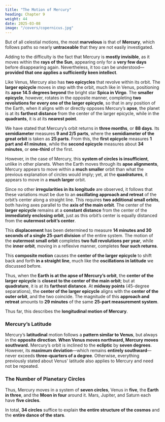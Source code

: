```yaml
---
title: "The Motion of Mercury"
heading: Chapter 9
weight: 44
date: 2025-03-08
image: "/covers/copernicus.jpg"
---
```



But of all celestial motions, the most **marvelous** is that of **Mercury**, which follows paths so nearly **untraceable** that they are not easily investigated. 

Adding to the difficulty is the fact that Mercury is **mostly invisible**, as it moves within the **rays of the Sun**, appearing only for a **very few days** before disappearing again. Nevertheless, it too can be understood—**provided that one applies a sufficiently keen intellect**.  

Like Venus, Mercury also has **two epicycles** that revolve within its orbit. The **larger epicycle** moves in step with the orbit, much like in Venus, positioning its **apse** **14.5 degrees beyond** the bright star **Spica in Virgo**. The **smaller epicycle**, however, rotates in the opposite manner, completing **two revolutions for every one of the larger epicycle**, so that in any position of the Earth, when it aligns with or directly opposes Mercury’s **apse**, the planet is at its **farthest distance** from the center of the larger epicycle, while in the **quadrants**, it is at its **nearest point**.  

We have stated that Mercury’s orbit returns in **three months**, or **88 days**. Its **semidiameter** measures **9 and 2/5 parts**, where the **semidiameter of the great orbit** is taken as **25 parts**. From this, the **first epicycle** measures **1 part and 41 minutes**, while the **second epicycle** measures about **34 minutes**, or **one-third** of the first.  

However, in the case of Mercury, this **system of circles is insufficient**, unlike in other planets. When the Earth moves through its **apse alignments**, Mercury appears to move within a **much smaller** orbit than what the previous explanation of circles would imply; yet, at the **quadratures**, it appears to move in a **much larger** orbit.

Since no other **irregularities in its longitude** are observed, it follows that these variations must be due to an **oscillating approach and retreat** of the orbit’s center along a straight line. This requires **two additional small orbits**, both having axes parallel to the **axis of the main orbit**. The center of the **larger epicycle** remains at a **constant distance** from the center of the **immediately enclosing orbit**, just as this orbit’s center is equally distanced from the **outermost orbit’s center**.  

This **displacement** has been determined to measure **14 minutes and 30 seconds of a single 25-part division** of the entire system. The motion of the **outermost small orbit** completes **two full revolutions per year**, while the **inner orbit**, moving in a reflexive manner, completes **four such returns**.

This **composite motion** causes the **center of the larger epicycle** to shift back and forth **in a straight line**, much like the **oscillations in latitude** we discussed before. 

Thus, when the **Earth is at the apse of Mercury’s orbit**, the **center of the larger epicycle** is **closest to the center of the main orbit**; but at **quadrature**, it is at its **farthest distance**. At **midway points** (45-degree separations), the **center of the larger epicycle** aligns with the **center of the outer orbit**, and the two coincide. The magnitude of this **approach and retreat** amounts to **29 minutes** of the same **25-part measurement system**.  

Thus far, this describes the **longitudinal motion of Mercury**.  


### Mercury’s Latitude  

Mercury’s **latitudinal** motion follows a **pattern similar to Venus**, but always in the **opposite direction**. **When Venus moves northward, Mercury moves southward.** Mercury’s orbit is inclined to the **ecliptic** by **seven degrees**. However, its **maximum deviation**—which remains **entirely southward**—never exceeds **three-quarters of a degree**. Otherwise, everything previously stated about Venus' latitude also applies to Mercury and need not be repeated.  


### The Number of Planetary Circles  

Thus, Mercury moves in a system of **seven circles**, Venus in **five**, the **Earth in three**, and the **Moon in four** around it. Mars, Jupiter, and Saturn each have **five circles**.  

In total, **34 circles** suffice to explain **the entire structure of the cosmos** and the **entire dance of the stars**.